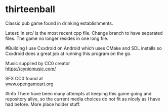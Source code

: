 # thirteenball
Classic pub game found in drinking establishments.

Latest:
In src/ is the most recent cpp file.
Change branch to have separated files. The game no longer resides in one long file.

#Building
I use Cxxdroid on Android which uses CMake and SDL installs so Cxxdroid does a great job at running this program on the go.

Music supplied by CC0 creator<br>
https://cynicmusic.com/

SFX CC0 found at<br>
www.opengameart.org

#Info
There have been many attempts at keeping this game going and repository alive, so the current media choices do not fit as nicely as I have had before. More place holder stuff.
